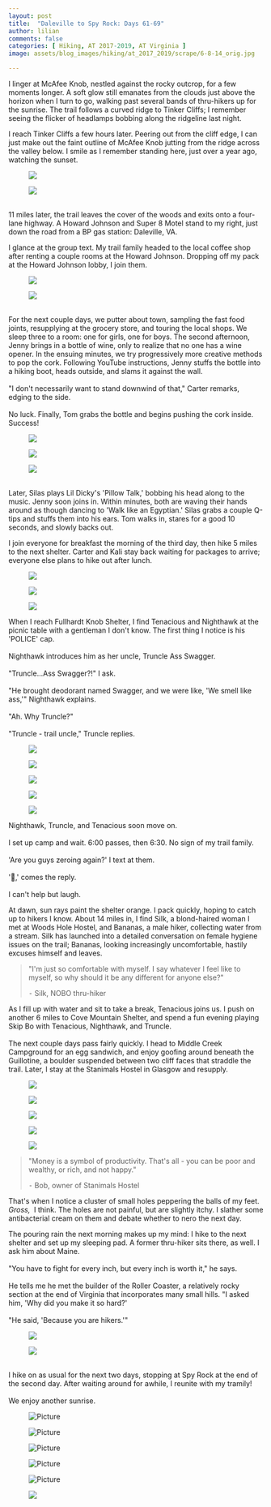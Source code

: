 ```yaml
---
layout: post  
title:  "Daleville to Spy Rock: Days 61-69"  
author: lilian  
comments: false  
categories: [ Hiking, AT 2017-2019, AT Virginia ]    
image: assets/blog_images/hiking/at_2017_2019/scrape/6-8-14_orig.jpg               

---
```


I linger at McAfee Knob, nestled against the rocky outcrop, for a few moments longer. A soft glow still emanates from the clouds just above the horizon when I turn to go, walking past several bands of thru-hikers up for the sunrise. The trail follows a curved ridge to Tinker Cliffs; I remember seeing the flicker of headlamps bobbing along the ridgeline last night.<br>

I reach Tinker Cliffs a few hours later. Peering out from the cliff edge, I can just make out the faint outline of McAfee Knob jutting from the ridge across the valley below. I smile as I remember standing here, just over a year ago, watching the sunset. <br>

<figure><img src="{{site.baseurl}}/assets/blog_images/hiking/at_2017_2019/scrape/5-30-4_orig.jpg" ></figure>

<figure><img src="{{site.baseurl}}/assets/blog_images/hiking/at_2017_2019/scrape/5-30-6_orig.jpg" ></figure>

<br>11 miles later, the trail leaves the cover of the woods and exits onto a four-lane highway. A Howard Johnson and Super 8 Motel stand to my right, just down the road from a BP gas station: Daleville, VA.<br>

I glance at the group text. My trail family headed to the local coffee shop after renting a couple rooms at the Howard Johnson. Dropping off my pack at the Howard Johnson lobby, I join them. <br>

<figure><img src="{{site.baseurl}}/assets/blog_images/hiking/at_2017_2019/scrape/5-31-1_orig.jpg" ></figure>

<figure><img src="{{site.baseurl}}/assets/blog_images/hiking/at_2017_2019/scrape/5-31-3_orig.jpg" ></figure>

<br>For the next couple days, we putter about town, sampling the fast food joints, resupplying at the grocery store, and touring the local shops. We sleep three to a room: one for girls, one for boys. The second afternoon, Jenny brings in a bottle of wine, only to realize that no one has a wine opener. In the ensuing minutes, we try progressively more creative methods to pop the cork. Following YouTube instructions, Jenny stuffs the bottle into a hiking boot, heads outside, and slams it against the wall.<br><br>"I don't necessarily want to stand downwind of that," Carter remarks, edging to the side.<br><br>No luck. Finally, Tom grabs the bottle and begins pushing the cork inside. Success!<br>

<figure><img src="{{site.baseurl}}/assets/blog_images/hiking/at_2017_2019/scrape/6-1-1_orig.jpg" ></figure>

<figure><img src="{{site.baseurl}}/assets/blog_images/hiking/at_2017_2019/scrape/6-1-3_orig.jpg" ></figure>

<figure><img src="{{site.baseurl}}/assets/blog_images/hiking/at_2017_2019/scrape/6-1-4_orig.jpg" ></figure>

<br>Later, Silas plays Lil Dicky's 'Pillow Talk,' bobbing his head along to the music. Jenny soon joins in. Within minutes, both are waving their hands around as though dancing to 'Walk like an Egyptian.' Silas grabs a couple Q-tips and stuffs them into his ears. Tom walks in, stares for a good 10 seconds, and slowly backs out.<br>

I join everyone for breakfast the morning of the third day, then hike 5 miles to the next shelter. Carter and Kali stay back waiting for packages to arrive; everyone else plans to hike out after lunch. <br>

<figure><img src="{{site.baseurl}}/assets/blog_images/hiking/at_2017_2019/scrape/6-2-1_orig.jpg" ></figure>

<figure><img src="{{site.baseurl}}/assets/blog_images/hiking/at_2017_2019/scrape/6-2-4_orig.jpg" ></figure>

<figure><img src="{{site.baseurl}}/assets/blog_images/hiking/at_2017_2019/scrape/6-2-2_orig.jpg" ></figure>

When I reach Fullhardt Knob Shelter, I find Tenacious and Nighthawk at the picnic table with a gentleman I don't know. The first thing I notice is his 'POLICE' cap.<br><br>Nighthawk introduces him as her uncle, Truncle Ass Swagger.<br><br>"Truncle...Ass Swagger?!" I ask.<br><br>"He brought deodorant named Swagger, and we were like, 'We smell like ass,'" Nighthawk explains.<br><br>"Ah. Why Truncle?" <br><br>"Truncle - trail uncle," Truncle replies.<br>

<figure><img src="{{site.baseurl}}/assets/blog_images/hiking/at_2017_2019/scrape/6-3-1_orig.jpg" ></figure>

<figure><img src="{{site.baseurl}}/assets/blog_images/hiking/at_2017_2019/scrape/6-3-4_orig.jpg" ></figure>

<figure><img src="{{site.baseurl}}/assets/blog_images/hiking/at_2017_2019/scrape/6-3-5_orig.jpg" ></figure>

<figure><img src="{{site.baseurl}}/assets/blog_images/hiking/at_2017_2019/scrape/6-3-10_orig.jpg" ></figure>

<figure><img src="{{site.baseurl}}/assets/blog_images/hiking/at_2017_2019/scrape/6-3-9_orig.jpg" ></figure>

Nighthawk, Truncle, and Tenacious soon move on. <br><br>I set up camp and wait. 6:00 passes, then 6:30. No sign of my trail family.  <br><br> 'Are you guys zeroing again?' I text at them.<br><br>'😬,' comes the reply.  <br><br>I can't help but laugh.<br>

At dawn, sun rays paint the shelter orange. I pack quickly, hoping to catch up to hikers I know. About 14 miles in, I find Silk, a blond-haired woman I met at Woods Hole Hostel, and Bananas, a male hiker, collecting water from a stream. Silk has launched into a detailed conversation on female hygiene issues on the trail; Bananas, looking increasingly uncomfortable, hastily excuses himself and leaves. <br>

<blockquote>"I'm just so comfortable with myself. I say whatever I feel like to myself, so why should it be any different for anyone else?"

⁃ Silk, NOBO thru-hiker</blockquote>

As I fill up with water and sit to take a break, Tenacious joins us. I push on another 6 miles to Cove Mountain Shelter, and spend a fun evening playing Skip Bo with Tenacious, Nighthawk, and Truncle.   <br><br>The next couple days pass fairly quickly. I head to Middle Creek Campground for an egg sandwich, and enjoy goofing around beneath the Guillotine, a boulder suspended between two cliff faces that straddle the trail. Later, I stay at the Stanimals Hostel in Glasgow and resupply. <br>

<figure><img src="{{site.baseurl}}/assets/blog_images/hiking/at_2017_2019/scrape/6-4-2_orig.jpg" ></figure>

<figure><img src="{{site.baseurl}}/assets/blog_images/hiking/at_2017_2019/scrape/6-4-4_orig.jpg" ></figure>

<figure><img src="{{site.baseurl}}/assets/blog_images/hiking/at_2017_2019/scrape/6-4-5_orig.jpg" ></figure>

<figure><img src="{{site.baseurl}}/assets/blog_images/hiking/at_2017_2019/scrape/6-4-6_orig.jpg" ></figure>

<figure><img src="{{site.baseurl}}/assets/blog_images/hiking/at_2017_2019/scrape/6-4-7_orig.jpg" ></figure>

<blockquote>"Money is a symbol of productivity. That's all - you can be poor and wealthy, or rich, and not happy."

⁃ Bob, owner of Stanimals Hostel</blockquote>

That's when I notice a cluster of small holes peppering the balls of my feet.&nbsp; <em>Gross,&nbsp;</em> I think. The holes are not painful, but are slightly itchy. I slather some antibacterial cream on them and debate whether to nero the next day.<br>

The pouring rain the next morning makes up my mind: I hike to the next shelter and set up my sleeping pad. A former thru-hiker sits there, as well. I ask him about Maine.<br><br>"You have to fight for every inch, but every inch is worth it," he says.<br><br>He tells me he met the builder of the Roller Coaster, a relatively rocky section at the end of Virginia that incorporates many small hills. "I asked him, 'Why did you make it so hard?'<br><br>"He said, 'Because you are hikers.'"<br>

<figure><img src="{{site.baseurl}}/assets/blog_images/hiking/at_2017_2019/scrape/6-7-1_orig.jpg" ></figure>

<figure><img src="{{site.baseurl}}/assets/blog_images/hiking/at_2017_2019/scrape/6-7-2_orig.jpg" ></figure>

<br>I hike on as usual for the next two days, stopping at Spy Rock at the end of the second day. After waiting around for awhile, I reunite with my tramily!<br><br>We enjoy another sunrise.<br>

<figure><img src="{{site.baseurl}}/assets/blog_images/hiking/at_2017_2019/scrape/6-8-1_orig.jpg" alt="Picture" style="width:auto;max-width:100%"></figure>

<figure><img src="{{site.baseurl}}/assets/blog_images/hiking/at_2017_2019/scrape/6-8-9_orig.jpg" alt="Picture" style="width:auto;max-width:100%"></figure>

<figure><img src="{{site.baseurl}}/assets/blog_images/hiking/at_2017_2019/scrape/6-8-11_orig.jpg" alt="Picture" style="width:auto;max-width:100%"></figure>

<figure><img src="{{site.baseurl}}/assets/blog_images/hiking/at_2017_2019/scrape/6-8-14_orig.jpg" alt="Picture" style="width:auto;max-width:100%"></figure>

<figure><img src="{{site.baseurl}}/assets/blog_images/hiking/at_2017_2019/scrape/6-8-19_orig.jpg" alt="Picture" style="width:auto;max-width:100%"></figure>

<figure><img src="{{site.baseurl}}/assets/blog_images/hiking/at_2017_2019/scrape/img-9518_5_orig.jpg" ></figure>